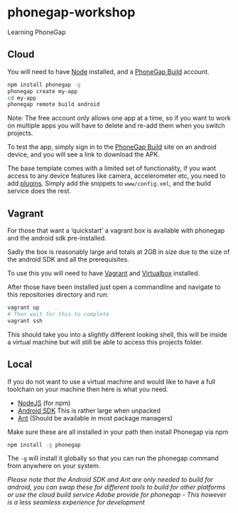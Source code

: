 phonegap-workshop
=================

Learning PhoneGap

Cloud
-----

You will need to have [Node](http://nodejs.org) installed, and a [PhoneGap Build](http://build.phonegap.com) account.

```bash
npm install phonegap -g
phonegap create my-app
cd my-app
phonegap remote build android
```

Note: The free account only allows one app at a time, so if you want to work on multiple apps you will have to delete and re-add them when you switch projects.

To test the app, simply sign in to the [PhoneGap Build](http://build.phonegap.com) site on an android device, and you will see a link to download the APK.

The base template comes with a limited set of functionality, if you want access to any device features like camera, accelerometer etc, you need to add [plugins](http://docs.phonegap.com/en/edge/guide_phonegap-build_index.md.html#Introducing%20PhoneGap%20Build_add_features_for_remotely_built_projects). Simply add the snippets to `www/config.xml`, and the build service does the rest.


Vagrant
-------

For those that want a ‘quickstart’ a vagrant box is available with phonegap and the android sdk  pre-installed.

Sadly the box is reasonably large and totals at 2GB in size due to the size of the android SDK and all the prerequisites.

To use this you will need to have [Vagrant](http://www.vagrantup.com/) and [Virtualbox](https://www.virtualbox.org/) installed.

After those have been installed just open a commandline and navigate to this repositories directory and run:
```bash
vagrant up
# Then wait for this to complete
vagrant ssh
```
This should take you into a slightly different looking shell, this will be inside a virtual machine but will still be able to access this projects folder.

Local
-----

If you do not want to use a virtual machine and would like to have a full toolchain on your machine then here is what you need.

- [NodeJS](http://nodejs.org) (for npm)
- [Android SDK](https://developer.android.com/sdk) This is rather large when unpacked
- [Ant](https://ant.apache.org/manual/install.html) (Should be available in most package managers)

Make sure these are all installed in your path then install Phonegap via npm
```bash
npm install -g phonegap
```
The ```-g``` will install it globally so that you can run the phonegap command from anywhere on your system.

*Please note that the Android SDK and Ant are only needed to build for android, you can swap these for different tools to build for other platforms or use the cloud build service Adobe provide for phonegap - This however is a less seamless experience for development*
